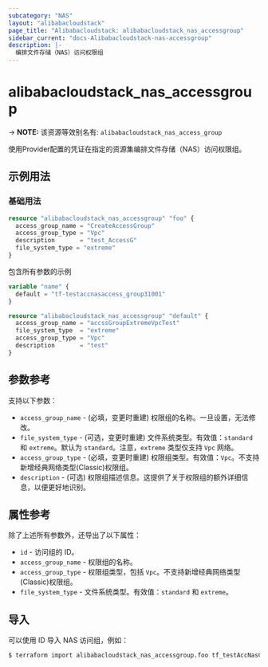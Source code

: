 ```yaml
---
subcategory: "NAS"
layout: "alibabacloudstack"
page_title: "Alibabacloudstack: alibabacloudstack_nas_accessgroup"
sidebar_current: "docs-Alibabacloudstack-nas-accessgroup"
description: |- 
  编排文件存储（NAS）访问权限组
---
```


# alibabacloudstack_nas_accessgroup
-> **NOTE:** 该资源等效别名有: `alibabacloudstack_nas_access_group`

使用Provider配置的凭证在指定的资源集编排文件存储（NAS）访问权限组。

## 示例用法

### 基础用法

```terraform
resource "alibabacloudstack_nas_accessgroup" "foo" {
  access_group_name = "CreateAccessGroup"
  access_group_type = "Vpc"
  description       = "test_AccessG"
  file_system_type = "extreme"
}
```

包含所有参数的示例

```terraform
variable "name" {
  default = "tf-testaccnasaccess_group31001"
}

resource "alibabacloudstack_nas_accessgroup" "default" {
  access_group_name = "accssGroupExtremeVpcTest"
  file_system_type  = "extreme"
  access_group_type = "Vpc"
  description       = "test"
}
```

## 参数参考

支持以下参数：

* `access_group_name` - (必填，变更时重建) 权限组的名称。一旦设置，无法修改。
* `file_system_type` - (可选，变更时重建) 文件系统类型。有效值：`standard` 和 `extreme`。默认为 `standard`。注意，`extreme` 类型仅支持 `Vpc` 网络。
* `access_group_type` - (必填，变更时重建) 权限组类型。有效值：`Vpc`。不支持新增经典网络类型(Classic)权限组。
* `description` - (可选) 权限组描述信息。这提供了关于权限组的额外详细信息，以便更好地识别。

## 属性参考

除了上述所有参数外，还导出了以下属性：

* `id` - 访问组的 ID。
* `access_group_name` - 权限组的名称。
* `access_group_type` - 权限组类型，包括 `Vpc`。不支持新增经典网络类型(Classic)权限组。
* `file_system_type` - 文件系统类型。有效值：`standard` 和 `extreme`。

## 导入

可以使用 ID 导入 NAS 访问组，例如：

```bash
$ terraform import alibabacloudstack_nas_accessgroup.foo tf_testAccNasConfig:standard
```